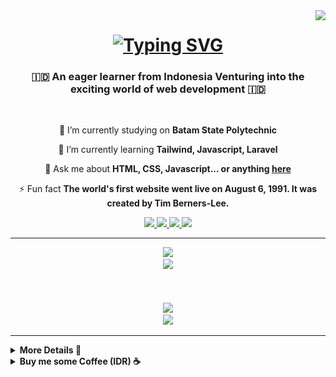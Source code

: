 <img align="right" src="https://visitor-badge.laobi.icu/badge?page_id=muhammadpadanta.muhammadpadanta7" />

<h1 align="center">
   <a href="https://git.io/typing-svg"><img src="https://readme-typing-svg.demolab.com?font=Sixtyfour&size=23&duration=4000&pause=1300&color=0A0A0A&background=28CFFF00&center=true&vCenter=true&random=false&width=650&height=77&lines=Hi+There+%F0%9F%91%8B;I'm+Muhammad+Padanta+Tarigan;You+Can+Call+Me+Danta." alt="Typing SVG" /></a>
</h1>

<h3 align="center">🇮🇩 An eager learner from Indonesia Venturing into the exciting world of web development 🇮🇩</h3>

<br/>

<div align="center">
 
 🔭 I’m currently studying on **Batam State Polytechnic**
 
 🌱 I’m currently learning **Tailwind, Javascript, Laravel**

💬 Ask me about **HTML, CSS, Javascript... or anything [here](https://github.com/muhammadpadanta/muhammadpadanta/issues)**

⚡ Fun fact **The world's first website went live on August 6, 1991. It was created by Tim Berners-Lee.**

 </div>


<div align="center"> 
  <a href="mailto:mpadanta@gmail.com">
    <img src="https://img.shields.io/badge/Gmail-333333?style=for-the-badge&logo=gmail&logoColor=red" />
  </a>
  <a href="https://discord.com/users/389223384048992266" target="_blank">
    <img src="https://img.shields.io/badge/Discord-7289DA?style=for-the-badge&logo=discord&logoColor=white" />
  </a>
  <a href="" target="_blank">
     <img src="https://img.shields.io/badge/Portfolio-FF5722?style=for-the-badge&logo=todoist&logoColor=white" target="_blank" /> <!-- sqlite, safari, google-chrome are other good icon options -->
  </a>
    <a href="" target="_blank">
    <img src="https://komarev.com/ghpvc/?username=muhammadpadanta&label=Github+Views&color=lightgrey&style=for-the-badge">
   </a>
</div>

 <hr/>
 
<div align="center">
    <img src="https://s9.gifyu.com/images/SUhTy.gif" />
    <br/>
<img src="https://skillicons.dev/icons?i=html,css,javascript,typescript,python,bootstrap,tailwind,react,nextjs,nodejs,flask,mysql,vite" />
    </div>
  <br><br><br>
<div align="center">
    <img src="https://s9.gifyu.com/images/SUhwM.gif" />
    <br/>
    <img src="https://skillicons.dev/icons?i=webstorm,phpstorm,pycharm,vscode,github,git,figma,postman,npm,windows" /><br>
</div>

<hr/>

<details> 
    <summary><b>More Details 📃</b></summary>
<br/>
<div align="center">
     <img src="https://s9.gifyu.com/images/SUh3s.gif" />
  <br>
  <img alt="snake eating my contributions" src="https://raw.githubusercontent.com/muhammadpadanta/muhammadpadanta/output/github-contribution-grid-snake.svg" />
  <br/><br/><br/>
</div>

<hr/>

<div align=center>
<img src="https://s9.gifyu.com/images/SUh3N.gif" />
    <br/><br/><br/>
  <img width=390 src="https://streak-stats.demolab.com/?user=muhammadpadanta&count_private=true&theme=react&border_radius=10" alt="streak stats"/>
  <img width=395 height='154' src="https://github-readme-stats.vercel.app/api?username=muhammadpadanta&count_private=true&show_icons=true&theme=react&rank_icon=github&border_radius=10" alt="readme stats" />
  <br/>
  <img width=340 align="center" src="https://github-readme-stats.vercel.app/api/top-langs/?username=anuraghazra&layout=donut&theme=react&border_radius=10&size_weight=0.5&count_weight=0.5&exclude_repo=github-readme-stats" alt="top langs" />
</div>
<br/>
<br/><br/>
<hr/>
<br/>
</details> 

<details> 
    <summary><b>Buy me some Coffee (IDR) ☕</b></summary>
<div align="center">
<a href='https://trakteer.id/muhammad_padanta/tip' target='_blank'><img height='400' style='border:0px;height:400px;' src='https://s9.gifyu.com/images/SUhMB.gif' border='0' alt='Buy Me a Coffee (IDR)' /></a>
</details> 
   
</div>
<br/>
